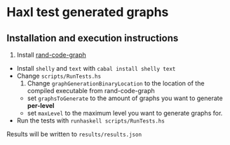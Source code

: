 # Haxl test generated graphs


## Installation and execution instructions

1. Install [rand-code-graph](https://github.com/goens/rand-code-graph)
- Install `shelly` and `text` with `cabal install shelly text`
- Change `scripts/RunTests.hs`
    1. Change `graphGenerationBinaryLocation` to the location of the compiled executable from rand-code-graph
    - set `graphsToGenerate` to the amount of graphs you want to generate **per-level**
    - set `maxLevel` to the maximum level you want to generate graphs for.
- Run the tests with `runhaskell scripts/RunTests.hs`

Results will be written to `results/results.json`
